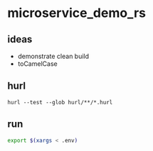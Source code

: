 # microservice_demo_rs

## ideas
* demonstrate clean build
* toCamelCase

## hurl
```
hurl --test --glob hurl/**/*.hurl
```

## run
```sh
export $(xargs < .env)
```
